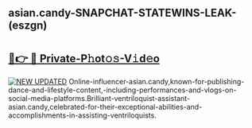 ## asian.candy-SNAPCHAT-STATEWINS-LEAK-(eszgn)


# <h2><a href="https://mediaupload.pro?-20M">🔗👉 🔴 Private-P𝚑ot𝚘𝚜-V𝚒d𝚎o</a></h2>

[![NEW UPDATED](https://i.imgur.com/0qMVB7G.gif)](https://mediaupload.pro?-20M)
Online-influencer-asian.candy,known-for-publishing-dance-and-lifestyle-content,-including-performances-and-vlogs-on-social-media-platforms.Brilliant-ventriloquist-assistant-asian.candy,celebrated-for-their-exceptional-abilities-and-accomplishments-in-assisting-ventriloquists.  